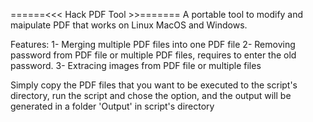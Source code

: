 ======<<<	Hack PDF Tool		>>=======
A portable tool to modify and maipulate PDF that works on Linux	MacOS and Windows.

Features:
1- Merging multiple PDF files into one PDF file
2- Removing password from PDF file or multiple PDF files, requires to enter the old password.
3- Extracing images from PDF file or multiple files

Simply copy the PDF files that you want to be executed to the script's directory, run the script and chose the option, and the output will be generated in a folder 'Output' in script's directory

